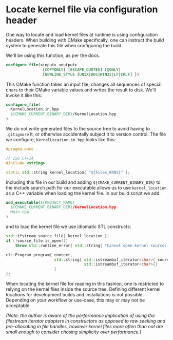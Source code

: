 # Locate kernel file via configuration header

One way to locate and load kernel files at runtime is using configuration headers. When building with CMake specifically, one can instruct the build system to generate this file when configuring the build.

We'll be using this function, as per the docs.

```cmake
configure_file(<input> <output>
                [COPYONLY] [ESCAPE_QUOTES] [@ONLY]
                [NEWLINE_STYLE [UNIX|DOS|WIN32|LF|CRLF] ])
```

This CMake function takes an input file, changes all sequences of special chars to their CMake variable values and writes the result to disk. We'll invoke it like this:

```cmake
configure_file(
  KernelLocation.in.hpp
  ${CMAKE_CURRENT_BINARY_DIR}/KernelLocation.hpp
)
```

We do not write generated files to the source tree to avoid having to `.gitignore` it, or otherwise accidentally subject it to version control. The file we configure, `KernelLocation.in.hpp` looks like this:

```c++
#pragma once

// ISO C++14
#include <string>

static std::string kernel_location{ "${Files_KRNS}" };
```

Including this file in our build and adding `${CMAKE_CURRENT_BINARY_DIR}` to the include search path for our executable allows us to use `kernel_location` as a C++ variable when loading the kernel file. In our build script we add:

```cmake
add_executable(${PROJECT_NAME}
  ${CMAKE_CURRENT_BINARY_DIR}/KernelLocation.hpp
  Main.cpp
)
```

and to load the kernel file we use idiomatic STL constructs:

```c++
std::ifstream source_file{ kernel_location };
if (!source_file.is_open())
    throw std::runtime_error{ std::string{ "Cannot open kernel source: " } + kernel_location };

cl::Program program{ context,
                     std::string{ std::istreambuf_iterator<char>{ source_file },
                                  std::istreambuf_iterator<char>{}
                     }
};
```

When locating the kernel file for reading in this fashion, one is restricted to relying on the kernel files inside the source tree. Defining different kernel locations for development builds and installations is not possible. Depending on your workflow or use-case, this may or may not be acceptable.

_(Note: the author is aware of the performance implication of using the filestream iterator adapters in constructors as opposed to raw seeking and pre-allocating in file handles, however kernel files more often than not are small enough to consider chosing simplicity over performance.)_